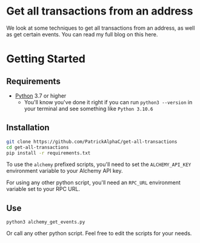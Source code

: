 # Get all transactions from an address

We look at some techniques to get all transactions from an address, as well as get certain events. You can read my full blog on this here.

# Getting Started

## Requirements 

- [Python](https://www.python.org/downloads/) 3.7 or higher
    - You'll know you've done it right if you can run `python3 --version` in your terminal and see something like `Python 3.10.6`

## Installation

```bash
git clone https://github.com/PatrickAlphaC/get-all-transactions 
cd get-all-transactions
pip install -r requirements.txt
```

To use the `alchemy` prefixed scripts, you'll need to set the `ALCHEMY_API_KEY` environment variable to your Alchemy API key.  

For using any other python script, you'll need an `RPC_URL` environment variable set to your RPC URL.

## Use

```
python3 alchemy_get_events.py
```

Or call any other python script. Feel free to edit the scripts for your needs. 
